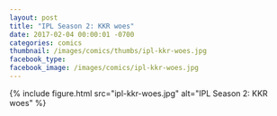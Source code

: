 ```yaml
---
layout: post
title: "IPL Season 2: KKR woes"
date: 2017-02-04 00:00:01 -0700
categories: comics
thumbnail: /images/comics/thumbs/ipl-kkr-woes.jpg
facebook_type:
facebook_image: /images/comics/ipl-kkr-woes.jpg
---
```


{% include figure.html src="ipl-kkr-woes.jpg" alt="IPL Season 2: KKR woes" %}

